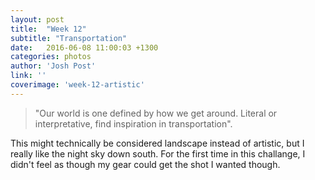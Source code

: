 ```yaml
---
layout: post
title:  "Week 12"
subtitle: "Transportation"
date:   2016-06-08 11:00:03 +1300
categories: photos
author: 'Josh Post'
link: ''
coverimage: 'week-12-artistic'
---
```


> "Our world is one defined by how we get around. Literal or interpretative, find inspiration in transportation".

This might technically be considered landscape instead of artistic, but I really like the night sky down south. For the first time in this challange, I didn't feel as though my gear could get the shot I wanted though.